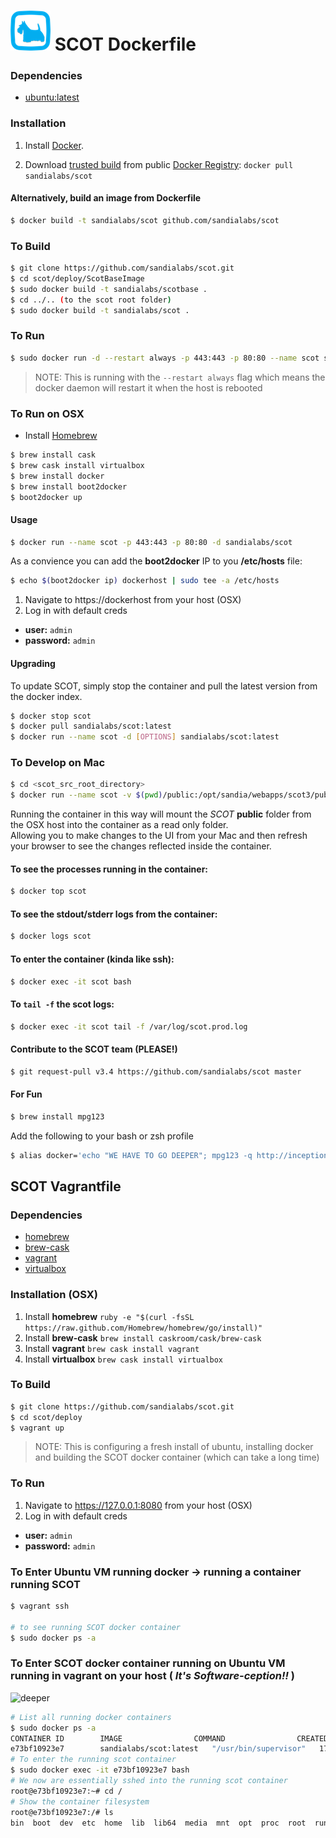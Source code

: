 ![SCOT-logo](./SCOT_Logo64x64.png) SCOT Dockerfile
=================
<!-- ![SCOT-logo](./scot_logo_highrez_64x64.png) Dockerfile
================== -->

### Dependencies
* [ubuntu:latest](https://index.docker.io/_/ubuntu/)

### Installation

1. Install [Docker](https://www.docker.io/).

2. Download [trusted build](https://index.docker.io/u/sandialabs/scot) from public [Docker Registry](https://index.docker.io/): `docker pull sandialabs/scot`

#### Alternatively, build an image from Dockerfile
```bash
$ docker build -t sandialabs/scot github.com/sandialabs/scot
```

### To Build

```bash
$ git clone https://github.com/sandialabs/scot.git
$ cd scot/deploy/ScotBaseImage
$ sudo docker build -t sandialabs/scotbase .
$ cd ../.. (to the scot root folder)
$ sudo docker build -t sandialabs/scot .
```

### To Run

```bash
$ sudo docker run -d --restart always -p 443:443 -p 80:80 --name scot sandialabs/scot
```
> NOTE: This is running with the `--restart always` flag which means the docker daemon will restart it when the host is rebooted

### To Run on OSX
- Install [Homebrew](http://brew.sh)

```bash
$ brew install cask
$ brew cask install virtualbox
$ brew install docker
$ brew install boot2docker
$ boot2docker up
```

#### Usage
```bash
$ docker run --name scot -p 443:443 -p 80:80 -d sandialabs/scot
```
As a convience you can add the **boot2docker** IP to you **/etc/hosts** file:
```bash
$ echo $(boot2docker ip) dockerhost | sudo tee -a /etc/hosts
```

1. Navigate to https://dockerhost from your host (OSX)
2. Log in with default creds
  * **user:** `admin`
  * **password:** `admin`

#### Upgrading
To update SCOT, simply stop the container and pull the latest version from the docker index.

```bash
$ docker stop scot
$ docker pull sandialabs/scot:latest
$ docker run --name scot -d [OPTIONS] sandialabs/scot:latest
```

### To Develop on Mac
```bash
$ cd <scot_src_root_directory>
$ docker run --name scot -v $(pwd)/public:/opt/sandia/webapps/scot3/public:ro -p 443:443 -p 80:80 -d sandialabs/scot
```
Running the container in this way will mount the *SCOT* **public** folder from the OSX host into the container as a read only folder.  
Allowing you to make changes to the UI from your Mac and then refresh your browser to see the changes reflected inside the container.

#### To see the processes running in the container:
```bash
$ docker top scot
```
#### To see the stdout/stderr logs from the container:
```bash
$ docker logs scot
```
#### To enter the container (kinda like ssh):
```bash
$ docker exec -it scot bash
```
#### To `tail -f` the scot logs:
```bash
$ docker exec -it scot tail -f /var/log/scot.prod.log
```
#### Contribute to the SCOT team (PLEASE!)
```bash
$ git request-pull v3.4 https://github.com/sandialabs/scot master
```
#### For Fun
```bash
$ brew install mpg123
```
Add the following to your bash or zsh profile
```bash
$ alias docker='echo "WE HAVE TO GO DEEPER"; mpg123 -q http://inception.davepedu.com/inception.mp3; docker'
```

## SCOT Vagrantfile
### Dependencies
* [homebrew](http://brew.sh)
* [brew-cask](http://caskroom.io)
* [vagrant](https://www.vagrantup.com/downloads.html)
* [virtualbox](https://www.virtualbox.org/wiki/Downloads)

### Installation (OSX)

1. Install **homebrew** `ruby -e "$(curl -fsSL https://raw.github.com/Homebrew/homebrew/go/install)"`
2. Install **brew-cask** `brew install caskroom/cask/brew-cask`
3. Install **vagrant** `brew cask install vagrant`
4. Install **virtualbox** `brew cask install virtualbox`

### To Build

```bash
$ git clone https://github.com/sandialabs/scot.git
$ cd scot/deploy
$ vagrant up
```
> NOTE: This is configuring a fresh install of ubuntu, installing docker and building the SCOT docker container (which can take a long time)

### To Run
1. Navigate to https://127.0.0.1:8080 from your host (OSX)
2. Log in with default creds
  * **user:** `admin`
  * **password:** `admin`


### To Enter Ubuntu VM running docker -> running a container running SCOT

```bash
$ vagrant ssh

# to see running SCOT docker container
$ sudo docker ps -a
```

### To Enter SCOT docker container running on Ubuntu VM running in vagrant on your host ( *It's Software-ception!!* )
![deeper](http://static3.wikia.nocookie.net/__cb20130123200725/glee/images/6/6f/We-need-to-go-deeper_inception.jpg)
```bash
# List all running docker containers
$ sudo docker ps -a
CONTAINER ID        IMAGE                COMMAND                CREATED             STATUS              PORTS                             NAMES
e73bf10923e7        sandialabs/scot:latest   "/usr/bin/supervisor"   17 minutes ago      Up 17 minutes       0.0.0.0:443->443/tcp   scot
# To enter the running scot container
$ sudo docker exec -it e73bf10923e7 bash
# We now are essentially sshed into the running scot container
root@e73bf10923e7:~# cd /
# Show the container filesystem
root@e73bf10923e7:/# ls
bin  boot  dev  etc  home  lib  lib64  media  mnt  opt  proc  root  run  sbin  srv  sys  tmp  usr  var
```
